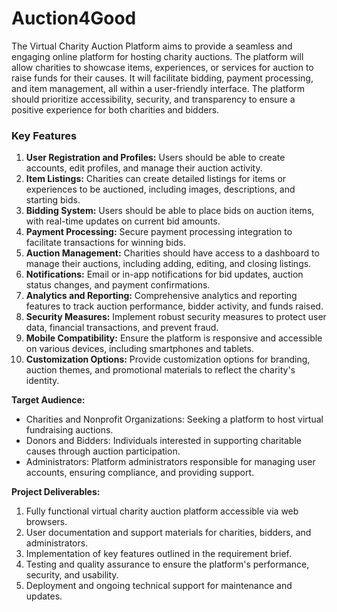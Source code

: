 # Auction4Good

The Virtual Charity Auction Platform aims to provide a seamless and engaging online platform for hosting charity auctions. The platform will allow charities to showcase items, experiences, or services for auction to raise funds for their causes. It will facilitate bidding, payment processing, and item management, all within a user-friendly interface. The platform should prioritize accessibility, security, and transparency to ensure a positive experience for both charities and bidders.

### Key Features

1. **User Registration and Profiles:** Users should be able to create accounts, edit profiles, and manage their auction activity.
2. **Item Listings:** Charities can create detailed listings for items or experiences to be auctioned, including images, descriptions, and starting bids.
3. **Bidding System:** Users should be able to place bids on auction items, with real-time updates on current bid amounts.
4. **Payment Processing:** Secure payment processing integration to facilitate transactions for winning bids.
5. **Auction Management:** Charities should have access to a dashboard to manage their auctions, including adding, editing, and closing listings.
6. **Notifications:** Email or in-app notifications for bid updates, auction status changes, and payment confirmations.
7. **Analytics and Reporting:** Comprehensive analytics and reporting features to track auction performance, bidder activity, and funds raised.
8. **Security Measures:** Implement robust security measures to protect user data, financial transactions, and prevent fraud.
9. **Mobile Compatibility:** Ensure the platform is responsive and accessible on various devices, including smartphones and tablets.
10. **Customization Options:** Provide customization options for branding, auction themes, and promotional materials to reflect the charity's identity.

**Target Audience:**

- Charities and Nonprofit Organizations: Seeking a platform to host virtual fundraising auctions.
- Donors and Bidders: Individuals interested in supporting charitable causes through auction participation.
- Administrators: Platform administrators responsible for managing user accounts, ensuring compliance, and providing support.

**Project Deliverables:**

1. Fully functional virtual charity auction platform accessible via web browsers.
2. User documentation and support materials for charities, bidders, and administrators.
3. Implementation of key features outlined in the requirement brief.
4. Testing and quality assurance to ensure the platform's performance, security, and usability.
5. Deployment and ongoing technical support for maintenance and updates.

